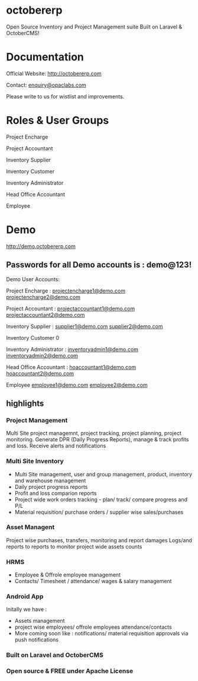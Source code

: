 # octobererp
Open Source Inventory and Project Management suite  Built on Laravel &amp; OctoberCMS! 

# Documentation 
Official Website:  http://octobererp.com

Contact: enquiry@opaclabs.com

Please write to us for wistlist and improvements.

# Roles & User Groups
 
  Project Encharge			 
  
  Project Accountant			 
  
  Inventory Supplier			 
  
  Inventory Customer 
  
  Inventory Administrator
  
  Head Office Accountant	 
  
  Employee

# Demo 
http://demo.octobererp.com

## Passwords for all Demo accounts is : demo@123!
Demo User Accounts:

Project Encharge		:
  projectencharge1@demo.com
  projectencharge2@demo.com
  
Project Accountant	:
   projectaccountant1@demo.com
   projectaccountant2@demo.com
   
Inventory Supplier		:
   supplier1@demo.com
   supplier2@demo.com
   
Inventory Customer		0	 

Inventory Administrator		:
   inventoryadmin1@demo.com
   inventoryadmin2@demo.com
   
Head Office Accountant		:
  hoaccountant1@demo.com
  hoaccountant2@demo.com
  
Employee
   employee1@demo.com
   employee2@demo.com

## highlights
### Project Management
Multi Site project managemnt, project tracking, project planning, project monitoring. Generate DPR (Daily Progress Reports), manage & track profits and loss. Receive alerts and notifications

### Multi Site Inventory
- Multi Site management, user and group management, product, inventory and warehouse management
- Daily project progress reports
- Profit and loss comparion reports
- Project wide work orders tracking - plan/ track/ compare progress and P/L
- Material requisition/ purchase orders / supplier wise sales/purchases 

### Asset Managent
Project wise purchases, transfers, monitoring and report damages
Logs/and reports to reports to monitor project wide assets counts

### HRMS
- Employee & Offrole employee management
- Contacts/ Timesheet / attendance/ wages & salary management

### Android App
Initally we have :
 - Assets management
 - project wise employees/ offrole employees attendance/contacts
 - More coming soon like : notifications/ material requisition approvals via push notifications

### Built on Laravel and OctoberCMS

### Open source & FREE under Apache License



 
 

